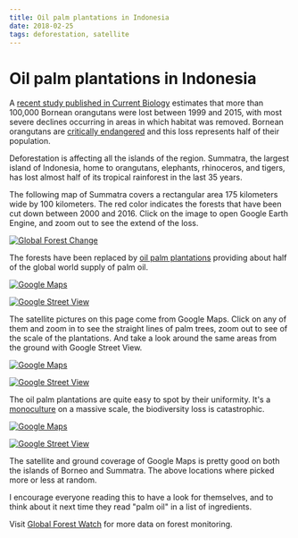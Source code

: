```yaml
---
title: Oil palm plantations in Indonesia
date: 2018-02-25
tags: deforestation, satellite
---
```


# Oil palm plantations in Indonesia

A [recent study published in Current Biology][1] estimates that more than
100,000 Bornean orangutans were lost between 1999 and 2015, with most severe
declines occurring in areas in which habitat was removed. Bornean orangutans
are [critically endangered][2] and this loss represents half of their
population.

Deforestation is affecting all the islands of the region. Summatra, the
largest island of Indonesia, home to orangutans, elephants, rhinoceros, and
tigers, has lost almost half of its tropical rainforest in the last 35 years. 

The following map of Summatra covers a rectangular area 175 kilometers wide by
100 kilometers. The red color indicates the forests that have been cut down
between 2000 and 2016. Click on the image to open Google Earth Engine, and zoom
out to see the extend of the loss.

[![Global Forest Change](/images/indonesia-global-forest-change.png)](https://earthenginepartners.appspot.com/science-2013-global-forest?hl=en&llbox=0.9717%2C0.0599%2C103.2181%2C101.7638&t=ROADMAP&layers=6%2Clayer12%2Clayer0%2C3%3A100%2C12%3A100%2C8%3A100)

The forests have been replaced by [oil palm plantations][3] providing about
half of the global world supply of palm oil.

[![Google Maps](/images/indonesia-google-maps-1.jpg)](https://www.google.com/maps/@0.4708361,101.96132,3302m/data=!3m1!1e3?hl=en-US)

[![Google Street View](/images/indonesia-google-street-view-1.jpg)](https://www.google.com/maps/@0.4642321,101.957887,3a,82.2y,291.55h,92.31t/data=!3m6!1e1!3m4!1sHuFunb4XWvvWyOeOgOpnzw!2e0!7i13312!8i6656)

The satellite pictures on this page come from Google Maps. Click on any of them
and zoom in to see the straight lines of palm trees, zoom out to see of the
scale of the plantations. And take a look around the same areas from the ground
with Google Street View.

[![Google Maps](/images/indonesia-google-maps-2.jpg)](https://www.google.com/maps/@0.1247762,101.6591498,829m/data=!3m1!1e3?hl=en-US)

[![Google Street View](/images/indonesia-google-street-view-2.jpg)](https://www.google.com/maps/@0.1231008,101.6590852,3a,82.2y,75.19h,96.26t/data=!3m6!1e1!3m4!1sIo24E-C8478ySeTO-JbArw!2e0!7i13312!8i6656)

The oil palm plantations are quite easy to spot by their uniformity. It's a
[monoculture][4] on a massive scale, the biodiversity loss is catastrophic.

[![Google Maps](/images/indonesia-google-maps-3.jpg)](https://www.google.com/maps/@0.2845256,101.8958908,1964m/data=!3m1!1e3?hl=en-US)

[![Google Street View](/images/indonesia-google-street-view-3.jpg)](https://www.google.com/maps/@0.2760999,101.8975661,3a,82.2y,323.18h,82.46t/data=!3m6!1e1!3m4!1swfsDhs7JIo4cgC1Gu18FWg!2e0!7i13312!8i6656)

The satellite and ground coverage of Google Maps is pretty good on both the
islands of Borneo and Summatra. The above locations where picked more or less
at random.

I encourage everyone reading this to have a look for themselves, and to think
about it next time they read "palm oil" in a list of ingredients.

Visit [Global Forest Watch][5] for more data on forest monitoring.

[1]: http://www.cell.com/current-biology/fulltext/S0960-9822(18)30086-1
[2]: http://www.iucnredlist.org/details/17975/0
[3]: https://en.wikipedia.org/wiki/Palm_oil_production_in_Indonesia
[4]: https://en.wikipedia.org/wiki/Monoculture
[5]: http://www.globalforestwatch.org/
